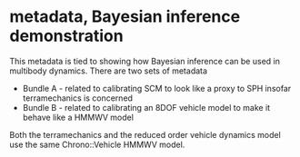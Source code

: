 # metadata, Bayesian inference demonstration 

This metadata is tied to showing how Bayesian inference can be used in multibody dynamics.
There are two sets of metadata
- Bundle A - related to calibrating SCM to look like a proxy to SPH insofar terramechanics is concerned
- Bundle B - related to calibrating an 8DOF vehicle model to make it behave like a HMMWV model

Both the terramechanics and the reduced order vehicle dynamics model use the same Chrono::Vehicle HMMWV model.
